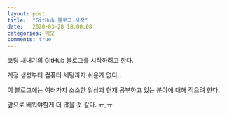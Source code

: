 ```yaml
---
layout: post
title:  "GitHub 블로그 시작"
date:   2020-03-28 18:00:08
categories: 메모
comments: true
---
```


코딩 새내기의 GitHub 블로그를 시작하려고 한다. 

계정 생성부터 컴퓨터 세팅까지 쉬운게 없다..

이 블로그에는 여러가지 소소한 일상과 현재 공부하고 있는 분야에 대해 적으려 한다.

앞으로 배워야할게 더 많을 것 같다. ㅠ_ㅠ
